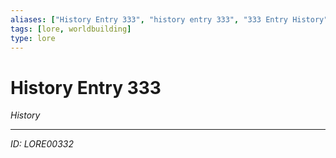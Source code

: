 ```yaml
---
aliases: ["History Entry 333", "history entry 333", "333 Entry History"]
tags: [lore, worldbuilding]
type: lore
---
```


# History Entry 333

*History*

---
*ID: LORE00332*